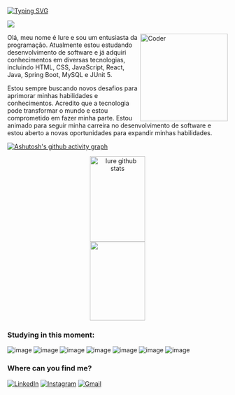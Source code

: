 [![Typing SVG](https://readme-typing-svg.herokuapp.com/?color=000000&size=30&center=true&vCenter=true&width=1000&lines=Hello,+My+name+is+Iure;I'm+from+Brazil;I+student+systems+Development;Be+Welcome!+:%29)](https://git.io/typing-svg)


![](https://komarev.com/ghpvc/?username=iure11&style=flat-square)

<img src="https://lh3.googleusercontent.com/sSfisjP_ZzCrqXYzdkGDd7cSBl6o7ksRXPZHmZk6yZHZGpVBR4hKaU706AufXHcCQvAMPe_KbpofFxLqTgKDNT6-Lp6wUQhVVEjyHiICCwCtae_yPLSc6yV_qkf4d0xYxl9uhjgDdU8RQTKeYj0OTxZm4Iv_EzDA4I_Otsi6id0AMBxdwHrXoCC4J2VoixUVlCz1LMJHfIFlvdl5GMmUFmfsO4VTyc_Z8oE0-g1D1Xy3z3rGrY6VLx0i2RdU6EiY8cx66dwU7qK3k5ihBeBWhfckuKMULSSgzQJDG1V1d-KKZ92sYCHZpkcgNRPCs-hJb9Bv8G7-hkzmrtgoKLB0Eic6pGOodvk-hsTENc3HDFr_de-2H8BVkbcSltMn-NgLrO4-rQZmp12tT7lNyYa8Ruz6413r1MnNJWUKDzj91ACBYn16kWREQnOiCkyHAr2ud6NssA30Ihqu6dzk2NR3__SYwVLeup9m6vwsX1hqCXo9c5kvlQ4WKJSthQNZucA4p2OK8nGSxpCpcgsqpgB5xthW04Km1j1UHDH2GxOgM6f7YrA5hPQjAb4OYVABNlAmhPWtYHKDMcMtkWFegCWaOqXYosOwr1N2no9EQlnLD5szWepib6ZNkWbSuC-ukn8vfVqmuzcgBJiou51eBws5mUVaDtp9IAMl-Bd3r-FZoMD0IxgVhIeIfGhKNKGBoHrkRjU38Fp88SjoNciH7H_utMrgG5S8OtyrFKTerdu6e7mKtdmvhsqBbKwoCydRxaEAWKqeUuiFbim7NdbWwWK3-TeQvc9fB5KogP3ujSOLgmegpjVpVZxNzAopXb34kJ7-QfmTw9yA5r2NLdGTLBeYn6dGENxzRJP2Ply6fCTefWm-IZapBN_2P8LScowqzqYlPkjpMV56Lk0Ceay_8KAvmb0PV0m-fJSLar-MZJ9xwV0j2bB9mtu6ZpCKPiNRrxzEzQ2v6ANCn8_wobOZMdu1NQ=w512-h512-s-no?authuser=0" min-width="250px" m ax-width="200px" width="200px" align="right" alt="Coder">
<p align="left">
  <p>Olá, meu nome é Iure e sou um entusiasta da programação. Atualmente estou estudando desenvolvimento de software e já adquiri conhecimentos em diversas tecnologias, incluindo HTML, CSS, JavaScript, React, Java, Spring Boot, MySQL e JUnit 5. </p>
  Estou sempre buscando novos desafios para aprimorar minhas habilidades e conhecimentos. Acredito que a tecnologia pode transformar o mundo e estou comprometido em fazer minha parte. Estou animado para seguir minha carreira no desenvolvimento de software e estou aberto a novas oportunidades para expandir minhas habilidades.</p>
</p>










[![Ashutosh's github activity graph](https://github-readme-activity-graph.cyclic.app/graph?username=iure11&theme=high-contrast)](https://github.com/ashutosh00710/github-readme-activity-graph)



<div align="center">  
  <img width="50%" height="195px" src="https://github-readme-stats.vercel.app/api?username=iure11&show_icons=true&count_private=true&hide_border=true&title_color=FFFFFF&icon_color=ff1a4&text_color=c9d1d9&bg_color=0d1117" alt="Iure github stats" /> 
  <img width="50%" height="180px" src="https://github-readme-stats.vercel.app/api/top-langs/?username=iure11&layout=compact&hide_border=true&title_color=FFFFFF&text_color=FFFFFF&bg_color=0d1117" />
</div>

### Studying in this moment:
![image](https://img.shields.io/badge/HTML5-E34F26?style=for-the-badge&logo=html5&logoColor=white)
![image](https://img.shields.io/badge/CSS3-1572B6?style=for-the-badge&logo=css3&logoColor=white)
![image](https://img.shields.io/badge/JavaScript-323330?style=for-the-badge&logo=javascript&logoColor=F7DF1E)
![image](https://img.shields.io/badge/React-20232A?style=for-the-badge&logo=react&logoColor=61DAFB)
![image](https://img.shields.io/badge/Java-ED8B00?style=for-the-badge&logo=java&logoColor=white)
![image](https://img.shields.io/badge/Spring-6DB33F?style=for-the-badge&logo=spring&logoColor=white)
![image](https://img.shields.io/badge/MySQL-00000F?style=for-the-badge&logo=mysql&logoColor=white)

### Where can you find me?
[![LinkedIn](https://img.shields.io/badge/linkedin-%230077B5.svg?style=for-the-badge&logo=linkedin&logoColor=white&link=https://www.linkedin.com/in/iure)](https://www.linkedin.com/in/iure)
  [![Instagram](https://img.shields.io/badge/Instagram-%23E4405F.svg?style=for-the-badge&logo=Instagram&logoColor=white&link=https://www.instagram.com/iamiure)](https://www.instagram.com/iamiure)
  [![Gmail](https://img.shields.io/badge/Gmail-D14836?style=for-the-badge&logo=gmail&logoColor=white&link=mailto:iure.oliveira@estudante.iftm.edu.br)](mailto:iure.oliveira@estudante.iftm.edu.br)


